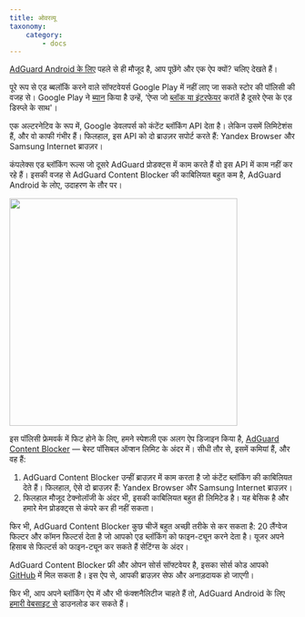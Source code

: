 ```yaml
---
title: ओवरव्यू
taxonomy:
    category:
        - docs
---
```


[ AdGuard Android के लिए](https://adguard.com/en/adguard-android/overview.html) पहले से ही मौजूद है, आप पूछेंगे और एक ऐप क्यों? चलिए देखते हैं।


पूरे रूप से एड ब्बलॉकिं करने वाले सॉफ्टवेयर्स Google Play में नहीं लाए जा सकते स्टोर की पॉलिसी की वजह से। Google Play ने [ब्यान](https://adguard.com/en/blog/google-removes-adguard-android-app-google-play.html) किया है उन्हें, ‘ऐप्स जो [ब्लॉक या इंटरफेयर](https://www.androidpolice.com/2016/03/01/google-explicitly-bans-ad-blockers-from-the-play-store-except-all-those-ad-blocking-web-browsers-apparently/) करांतें है दूसरे ऐप्स के एड डिस्प्ले के साथ'।


एक अल्टरनेटिव के रूप में, Google डेवलपर्स को कंटेंट ब्लॉकिंग API देता है। लेकिन उसमें लिमिटेशंस हैं, और वो काफी गंभीर हैं। फिलहाल, इस API को दो ब्राउज़र सपोर्ट करते हैं: Yandex Browser और Samsung Internet ब्राउज़र।


कंपलेक्स एड ब्लॉकिंग रूल्स जो दूसरे AdGuard प्रोडक्ट्स में काम करते हैं वो इस API में काम नहीं कर रहे हैं। इसकी वजह से AdGuard Content Blocker की काबिलियत  बहुत कम है, AdGuard Android के लोए, उदाहरण के तौर पर।


<img src="https://cdn.adguard.com/public/Adguard/kb/AdGuard_Content_Blocker/Main_screen.png" width="400" />


इस पॉलिसी फ्रेमवर्क में फिट होने के लिए, हमने स्पेशली एक अलग ऐप डिजाइन किया है, [AdGuard Content Blocker](https://play.google.com/store/apps/details?id=com.adguard.android.contentblocker) — बेस्ट पॉसिबल ऑप्शन लिमिट के अंदर में। सीधी तौर से, इसमें कमियां हैं, और वह हैं: 


1. AdGuard Content Blocker उन्हीं ब्राउज़र में काम करता है जो कंटेंट ब्लॉकिंग की काबिलियत देते हैं। फिलहाल, ऐसे दो ब्राउज़र हैं: Yandex Browser और Samsung Internet ब्राउज़र।
2. फिलहाल मौजूद टेक्नोलॉजी के अंदर भी, इसकी काबिलियत बहुत ही लिमिटेड है। यह बेसिक है और हमारे मेन प्रोडक्ट्स से कंपरे कर ही नहीं सकता।


फिर भी, AdGuard Content Blocker कुछ चीजें बहुत अच्छी तरीके से कर सकता है: 20 लैंग्वेज फिल्टर और कॉमन फिल्टर्स देता है जो आपको एड ब्लॉकिंग  को फाइन-ट्यून करने देता है। यूजर अपने हिसाब से फिल्टर्स को फाइन-ट्यून कर सकते हैं सेटिंग्स के अंदर।


AdGuard Content Blocker फ्री और ओपन सोर्स सॉफ्टवेयर है, इसका सोर्स कोड आपको [GitHub](https://github.com/AdguardTeam/ContentBlocker) में मिल सकता है। इस ऐप से, आपकी ब्राउज़र सेफ और अनाड़दायक हो जाएगी।


फिर भी, आप अपने ब्लॉकिंग ऐप में और भी फंक्शनैलिटीज चाहते हैं तो, AdGuard Android के लिए [हमारी वेबसाइट से](https://adguard.com/adguard-android/overview.html) डाउनलोड कर सकते हैं।
